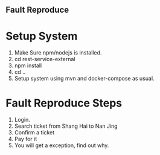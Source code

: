 ## Fault Reproduce ##
 
# Setup System #
1. Make Sure npm/nodejs is installed.
2. cd rest-service-external
3. npm install
4. cd ..
5. Setup system using mvn and docker-compose as usual.

# Fault Reproduce Steps #
1. Login.
2. Search ticket from Shang Hai to Nan Jing
3. Confirm a ticket
4. Pay for it
5. You will get a exception, find out why.